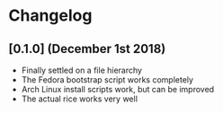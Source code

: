# Changelog

## [0.1.0] (December 1st 2018)

- Finally settled on a file hierarchy
- The Fedora bootstrap script works completely
- Arch Linux install scripts work, but can be improved
- The actual rice works very well

